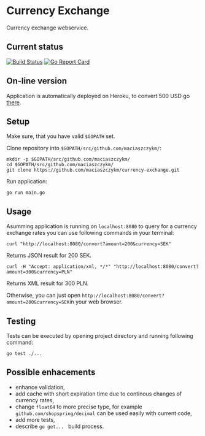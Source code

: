 # Currency Exchange
Currency exchange webservice.

## Current status
[![Build Status](https://travis-ci.org/maciaszczykm/currency-exchange.svg?branch=master)](https://travis-ci.org/maciaszczykm/currency-exchange)
[![Go Report Card](https://goreportcard.com/badge/github.com/maciaszczykm/currency-exchange)](https://goreportcard.com/report/github.com/maciaszczykm/currency-exchange)

## On-line version
Application is automatically deployed on Heroku, to convert 500 USD go [there](https://currency-exchange-go.herokuapp.com/convert?amount=500&currency=USD).

## Setup
Make sure, that you have valid `$GOPATH` set.

Clone repository into `$GOPATH/src/github.com/maciaszczykm/`:

``` shell
mkdir -p $GOPATH/src/github.com/maciaszczykm/
cd $GOPATH/src/github.com/maciaszczykm/
git clone https://github.com/maciaszczykm/currency-exchange.git
```

Run application:

``` shell
go run main.go
```

## Usage
Asumming application is running on `localhost:8080` to query for a currency exchange rates you can use following
commands in your terminal:

``` shell
curl "http://localhost:8080/convert?amount=200&currency=SEK"

```

Returns JSON result for 200 SEK.


``` shell
curl -H "Accept: application/xml, */*" "http://localhost:8080/convert?amount=300&currency=PLN"

```

Returns XML result for 300 PLN.

Otherwise, you can just open `http://localhost:8080/convert?amount=200&currency=SEK`in your web browser.


## Testing
Tests can be executed by opening project directory and running following command:

``` shell
go test ./...
```

## Possible enhacements
- enhance validation,
- add cache with short expiration time due to continous changes of currency rates,
- change `float64` to more precise type, for example `github.com/shopspring/decimal` can be used easily with current 
code,
- add more tests,
- describe `go get... ` build process.
